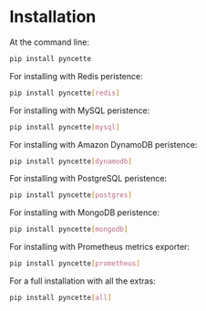 # Installation

At the command line:

```bash
pip install pyncette
```

For installing with Redis peristence:

```bash
pip install pyncette[redis]
```

For installing with MySQL peristence:

```bash
pip install pyncette[mysql]
```

For installing with Amazon DynamoDB peristence:

```bash
pip install pyncette[dynamodb]
```

For installing with PostgreSQL peristence:

```bash
pip install pyncette[postgres]
```

For installing with MongoDB peristence:

```bash
pip install pyncette[mongodb]
```

For installing with Prometheus metrics exporter:

```bash
pip install pyncette[prometheus]
```

For a full installation with all the extras:

```bash
pip install pyncette[all]
```

